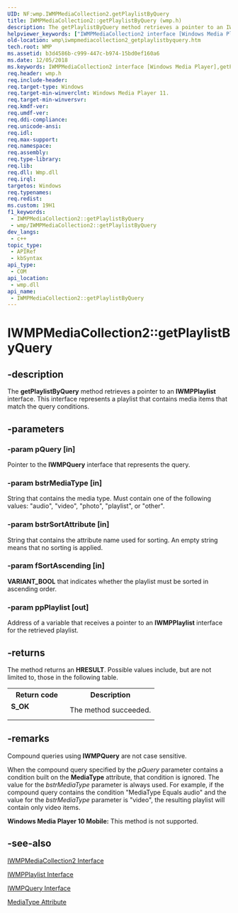 ```yaml
---
UID: NF:wmp.IWMPMediaCollection2.getPlaylistByQuery
title: IWMPMediaCollection2::getPlaylistByQuery (wmp.h)
description: The getPlaylistByQuery method retrieves a pointer to an IWMPPlaylist interface. This interface represents a playlist that contains media items that match the query conditions.
helpviewer_keywords: ["IWMPMediaCollection2 interface [Windows Media Player]","getPlaylistByQuery method","IWMPMediaCollection2.getPlaylistByQuery","IWMPMediaCollection2::getPlaylistByQuery","IWMPMediaCollection2getPlaylistByQuery","getPlaylistByQuery","getPlaylistByQuery method [Windows Media Player]","getPlaylistByQuery method [Windows Media Player]","IWMPMediaCollection2 interface","wmp.iwmpmediacollection2_getplaylistbyquery","wmp/IWMPMediaCollection2::getPlaylistByQuery"]
old-location: wmp\iwmpmediacollection2_getplaylistbyquery.htm
tech.root: WMP
ms.assetid: b3d4586b-c999-447c-b974-15bd0ef160a6
ms.date: 12/05/2018
ms.keywords: IWMPMediaCollection2 interface [Windows Media Player],getPlaylistByQuery method, IWMPMediaCollection2.getPlaylistByQuery, IWMPMediaCollection2::getPlaylistByQuery, IWMPMediaCollection2getPlaylistByQuery, getPlaylistByQuery, getPlaylistByQuery method [Windows Media Player], getPlaylistByQuery method [Windows Media Player],IWMPMediaCollection2 interface, wmp.iwmpmediacollection2_getplaylistbyquery, wmp/IWMPMediaCollection2::getPlaylistByQuery
req.header: wmp.h
req.include-header: 
req.target-type: Windows
req.target-min-winverclnt: Windows Media Player 11.
req.target-min-winversvr: 
req.kmdf-ver: 
req.umdf-ver: 
req.ddi-compliance: 
req.unicode-ansi: 
req.idl: 
req.max-support: 
req.namespace: 
req.assembly: 
req.type-library: 
req.lib: 
req.dll: Wmp.dll
req.irql: 
targetos: Windows
req.typenames: 
req.redist: 
ms.custom: 19H1
f1_keywords:
 - IWMPMediaCollection2::getPlaylistByQuery
 - wmp/IWMPMediaCollection2::getPlaylistByQuery
dev_langs:
 - c++
topic_type:
 - APIRef
 - kbSyntax
api_type:
 - COM
api_location:
 - wmp.dll
api_name:
 - IWMPMediaCollection2::getPlaylistByQuery
---
```


# IWMPMediaCollection2::getPlaylistByQuery


## -description

The <b>getPlaylistByQuery</b> method retrieves a pointer to an <b>IWMPPlaylist</b> interface. This interface represents a playlist that contains media items that match the query conditions.

## -parameters

### -param pQuery [in]

Pointer to the <b>IWMPQuery</b> interface that represents the query.

### -param bstrMediaType [in]

String that contains the media type. Must contain one of the following values: "audio", "video", "photo", "playlist", or "other".

### -param bstrSortAttribute [in]

String that contains the attribute name used for sorting. An empty string means that no sorting is applied.

### -param fSortAscending [in]

<b>VARIANT_BOOL</b> that indicates whether the playlist must be sorted in ascending order.

### -param ppPlaylist [out]

Address of a variable that receives a pointer to an <b>IWMPPlaylist</b> interface for the retrieved playlist.

## -returns

The method returns an <b>HRESULT</b>. Possible values include, but are not limited to, those in the following table.

<table>
<tr>
<th>Return code</th>
<th>Description</th>
</tr>
<tr>
<td width="40%">
<dl>
<dt><b>S_OK</b></dt>
</dl>
</td>
<td width="60%">
The method succeeded.

</td>
</tr>
</table>

## -remarks

Compound queries using <b>IWMPQuery</b> are not case sensitive.

When the compound query specified by the <i>pQuery</i> parameter contains a condition built on the <b>MediaType</b> attribute, that condition is ignored. The value for the <i>bstrMediaType</i> parameter is always used. For example, if the compound query contains the condition "MediaType Equals audio" and the value for the <i>bstrMediaType</i> parameter is "video", the resulting playlist will contain only video items.

<b>Windows Media Player 10 Mobile:</b> This method is not supported.

## -see-also

<a href="/windows/desktop/api/wmp/nn-wmp-iwmpmediacollection2">IWMPMediaCollection2 Interface</a>



<a href="/windows/desktop/api/wmp/nn-wmp-iwmpplaylist">IWMPPlaylist Interface</a>



<a href="/windows/desktop/api/wmp/nn-wmp-iwmpquery">IWMPQuery Interface</a>



<a href="/windows/desktop/WMP/mediatype-attribute">MediaType Attribute</a>

